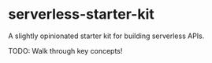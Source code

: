 # serverless-starter-kit

A slightly opinionated starter kit for building serverless APIs.

TODO: Walk through key concepts!
